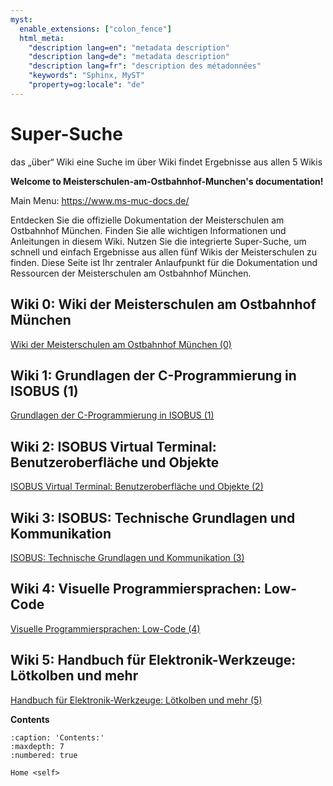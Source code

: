 ```yaml
---
myst:
  enable_extensions: ["colon_fence"]
  html_meta:
    "description lang=en": "metadata description"
    "description lang=de": "metadata description"
    "description lang=fr": "description des métadonnées"
    "keywords": "Sphinx, MyST"
    "property=og:locale": "de"
---
```


# Super-Suche
das „über“ Wiki
eine Suche im über Wiki findet Ergebnisse aus allen 5 Wikis

**Welcome to Meisterschulen-am-Ostbahnhof-Munchen's documentation!**

Main Menu: <https://www.ms-muc-docs.de/>

Entdecken Sie die offizielle Dokumentation der Meisterschulen am Ostbahnhof München. Finden Sie alle wichtigen Informationen und Anleitungen in diesem Wiki. Nutzen Sie die integrierte Super-Suche, um schnell und einfach Ergebnisse aus allen fünf Wikis der Meisterschulen zu finden. Diese Seite ist Ihr zentraler Anlaufpunkt für die Dokumentation und Ressourcen der Meisterschulen am Ostbahnhof München.

## Wiki 0: Wiki der Meisterschulen am Ostbahnhof München
[Wiki der Meisterschulen am Ostbahnhof München (0)](https://docs.ms-muc-docs.de/de/latest/) 

## Wiki 1: Grundlagen der C-Programmierung in ISOBUS (1) 
[Grundlagen der C-Programmierung in ISOBUS (1)](https://docs.ms-muc-docs.de/projects/install-isobus-environment-docs/de/latest/) 

## Wiki 2: ISOBUS Virtual Terminal: Benutzeroberfläche und Objekte
[ISOBUS Virtual Terminal: Benutzeroberfläche und Objekte (2)](https://docs.ms-muc-docs.de/projects/isobus-vt-objects-docs/de/latest/) 

## Wiki 3: ISOBUS: Technische Grundlagen und Kommunikation
[ISOBUS: Technische Grundlagen und Kommunikation (3)](https://docs.ms-muc-docs.de/projects/isobus-other-docs/de/latest/) 

## Wiki 4: Visuelle Programmiersprachen: Low-Code
[Visuelle Programmiersprachen: Low-Code (4)](https://docs.ms-muc-docs.de/projects/visual-programming-languages-docs/de/latest/) 

## Wiki 5: Handbuch für Elektronik-Werkzeuge: Lötkolben und mehr
[Handbuch für Elektronik-Werkzeuge: Lötkolben und mehr (5)](https://docs.ms-muc-docs.de/projects/werkzeug-docs/de/latest/) 







**Contents**

```{toctree}
:caption: 'Contents:'
:maxdepth: 7
:numbered: true

Home <self>
```

